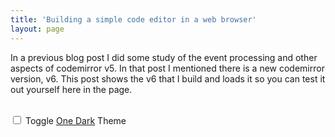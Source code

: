 ```yaml
---
title: 'Building a simple code editor in a web browser'
layout: page
---
```


In a previous blog post I did some study of the event processing and other aspects
of codemirror v5. In that post I mentioned there is a new codemirror version,
v6. This post shows the v6 that I build and loads it so you can test it out
yourself here in the page.


<div id="editor"></div>
  <br>
  <input type="checkbox" id="oneDark" name="oneDark" onchange="changeTheme()">
  <label for="oneDark">Toggle <a href="https://github.com/codemirror/theme-one-dark">One Dark</a> Theme</label>
  <br>
  <!-- CodeMirror 6 -->
<script src="cm6.bundle.min.js"></script>
<script>
  const oneDarkEl = document.getElementById("oneDark");
  const view = cm6.createEditorView(undefined, document.getElementById("editor"));
  const initialState = cm6.createEditorState("def foo():\n    print(\"hello world\")\n");
  view.setState(initialState);
  function changeTheme() {
      let options = {oneDark: oneDarkEl.checked};
      let newState = cm6.createEditorState(view.state.doc, options);
      view.setState(newState);
  }
</script>
